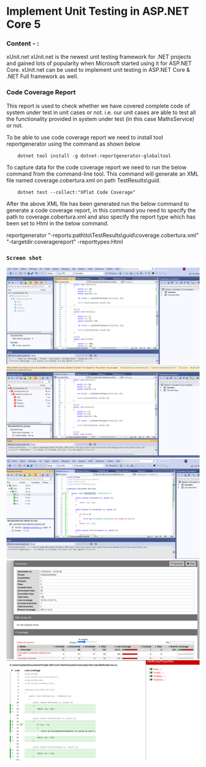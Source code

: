 # Implement Unit Testing in ASP.NET Core 5

### Content - :
xUnit.net
xUnit.net is the newest unit testing framework for .NET projects and
gained lots of popularity when Microsoft started using it for ASP.NET 
Core.
xUnit.net can be used to implement unit testing in ASP.NET Core &
.NET Full framework as well. 

### Code Coverage Report
This report is used to check whether we have covered complete code of system under test in unit
cases or not. i.e. our unit cases are able to test all the functionality provided in system
under test (in this case MathsService) or not.

To be able to use code coverage report we need to install tool reportgenerator using the command as shown below

		dotnet tool install -g dotnet-reportgenerator-globaltool

To capture data for the code coverage report we need to run the below command from the command-line tool.
This command will generate an XML file named coverage.cobertura.xml on path TestResults\guid\.

		dotnet test --collect:"XPlat Code Coverage"

After the above XML file has been generated run the below command to generate a code coverage report, 
in this command you need to specify the path to coverage.cobertura.xml and also specify 
the report type which has been set to Html in the below command.

reportgenerator "-reports:path\to\TestResults\guid\coverage.cobertura.xml" "-targetdir:coveragereport" -reporttypes:Html

### `Screen shot`
 ![alternative text](test-explorator-not-test-executed-yet.png "img")
 ![alternative text](test-failled-screen.png "img")
 ![alternative text](all-test-passed.png "img")
 ![alternative text](test-coverage-repport.png "img")
 ![alternative text](all-test-covrage-passed.png "img")
  



